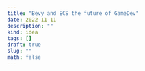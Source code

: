 ```yaml
---
title: "Bevy and ECS the future of GameDev"
date: 2022-11-11
description: ""
kind: idea
tags: []
draft: true
slug: ""
math: false
---
```

